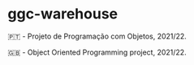 # ggc-warehouse
🇵🇹 - Projeto de Programação com Objetos, 2021/22.

🇬🇧 - Object Oriented Programming project, 2021/22.
